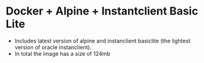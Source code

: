 # Docker +  Alpine + Instantclient Basic Lite
 
 * Includes latest version of alpine and instanclient basiclite (the lightest version of oracle instanclient). 
 * In total the image has a size of 124mb
